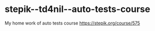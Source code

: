 # stepik--td4nil--auto-tests-course
My home work of auto tests course 
https://stepik.org/course/575
